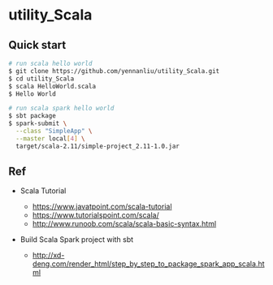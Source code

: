 # utility_Scala

## Quick start

```bash
# run scala hello world 
$ git clone https://github.com/yennanliu/utility_Scala.git
$ cd utility_Scala
$ scala HelloWorld.scala 
$ Hello World

# run scala spark hello world
$ sbt package
$ spark-submit \
  --class "SimpleApp" \
  --master local[4] \
  target/scala-2.11/simple-project_2.11-1.0.jar

```

## Ref 
- Scala Tutorial  
	- https://www.javatpoint.com/scala-tutorial
	- https://www.tutorialspoint.com/scala/
	- http://www.runoob.com/scala/scala-basic-syntax.html

- Build Scala Spark project with sbt 
	- http://xd-deng.com/render_html/step_by_step_to_package_spark_app_scala.html


